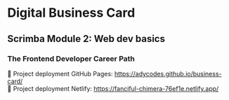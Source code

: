 # Digital Business Card

## Scrimba Module 2: Web dev basics

### The Frontend Developer Career Path

🔗 Project deployment GitHub Pages: https://adycodes.github.io/business-card/ <br>
🔗 Project deployment Netlify: https://fanciful-chimera-76ef1e.netlify.app/
